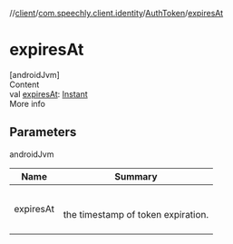 //[client](../../index.md)/[com.speechly.client.identity](../index.md)/[AuthToken](index.md)/[expiresAt](expires-at.md)



# expiresAt  
[androidJvm]  
Content  
val [expiresAt](expires-at.md): [Instant](https://developer.android.com/reference/kotlin/java/time/Instant.html)  
More info  


## Parameters  
  
androidJvm  
  
|  Name|  Summary| 
|---|---|
| <a name="com.speechly.client.identity/AuthToken/expiresAt/#/PointingToDeclaration/"></a>expiresAt| <a name="com.speechly.client.identity/AuthToken/expiresAt/#/PointingToDeclaration/"></a><br><br>the timestamp of token expiration.<br><br>
  
  



